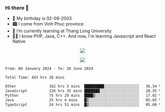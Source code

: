 ### Hi there 👋
- 🎂 My birthday is 02-09-2003
- 🏙️ I come from Vinh Phuc province
- 🌱 I’m currently learning at Thang Long University
- 🧑‍💻 I know PHP, Java, C++. And now, I'm learning Javascript and React Native
<p align="center"><img src="https://github-readme-stats.vercel.app/api?username=tmquang0209&show_icons=true&theme=gradient"></p>
<p align="center"><img src="https://github-readme-stats.vercel.app/api/top-langs/?username=tmquang0209&hide=scss,css&langs_count=10"></p>
<!--START_SECTION:waka-->

```txt
From: 04 January 2024 - To: 26 June 2024

Total Time: 443 hrs 28 mins

Other               162 hrs 3 mins  █████████░░░░░░░░░░░░░░░░   36.54 %
JavaScript          126 hrs 35 mins ███████░░░░░░░░░░░░░░░░░░   28.55 %
Python              75 hrs 29 mins  ████▒░░░░░░░░░░░░░░░░░░░░   17.02 %
Java                25 hrs 4 mins   █▒░░░░░░░░░░░░░░░░░░░░░░░   05.65 %
TypeScript          24 hrs 51 mins  █▒░░░░░░░░░░░░░░░░░░░░░░░   05.60 %
```

<!--END_SECTION:waka-->
